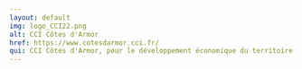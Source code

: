 ```yaml
---
layout: default
img: logo_CCI22.png
alt: CCI Côtes d'Armor
href: https://www.cotesdarmor.cci.fr/
qui: CCI Côtes d'Armor, pour le développement économique du territoire. [Bronze] 
---
```

